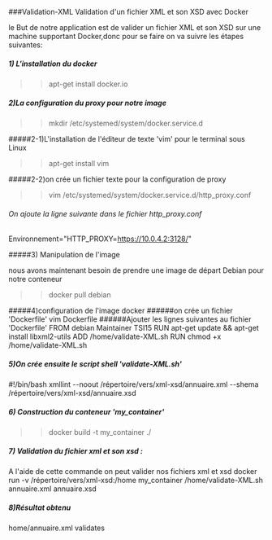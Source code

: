 ###Validation-XML
Validation d'un fichier XML et son XSD avec Docker

le But de notre application est de valider un fichier XML et son XSD sur une machine 
supportant Docker,donc pour se faire on va suivre les étapes suivantes:
##### 1) L'installation du docker
>>apt-get install docker.io

##### 2)La configuration du proxy pour notre image
>>mkdir /etc/systemed/system/docker.service.d

#####2-1)L'installation de l'éditeur de texte 'vim' pour le terminal sous Linux
>>apt-get install vim

#####2-2)on crée un fichier texte pour la configuration de proxy 
>>vim /etc/systemed/system/docker.service.d/http_proxy.conf
###### On ajoute la ligne suivante dans le fichier http_proxy.conf
Environnement="HTTP_PROXY=https://10.0.4.2:3128/"

#####3) Manipulation de l'image

nous avons maintenant besoin de prendre une image de départ Debian pour notre conteneur 

>>docker pull debian

#####4)configuration de l'image docker
######on crée un fichier 'Dockerfile'
vim Dockerfile
######Ajouter les lignes suivantes au fichier 'Dockerfile'
FROM debian
Maintainer TSI15
RUN apt-get update && apt-get install libxml2-utils
ADD /home/validate-XML.sh
RUN chmod +x /home/validate-XML.sh

##### 5)On crée ensuite le script shell 'validate-XML.sh'
 #!/bin/bash
xmllint --noout /répertoire/vers/xml-xsd/annuaire.xml --shema /répertoire/vers/xml-xsd/annuaire.xsd

##### 6) Construction du conteneur 'my_container'
>>docker build -t my_container ./

##### 7) Validation du fichier xml et son xsd :
A l'aide de cette commande on peut valider nos fichiers xml et xsd 
docker run -v /répertoire/vers/xml-xsd:/home my_container /home/validate-XML.sh annuaire.xml annuaire.xsd

##### 8)Résultat obtenu

home/annuaire.xml validates

